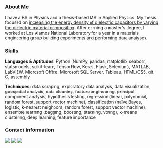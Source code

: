 ### About Me 

I have a BS in Physics and a thesis-based MS in Applied Physics. My thesis focused on [increasing the energy density of dielectric capacitors by varying the dielectric material composition](http://www.physics.nau.edu/~gibbs/Theses/Bryant/Thesis.pdf). After earning a master's degree, I worked at Los Alamos National Laboratory for a year in a materials engineering group building experiments and performing data analyses.

### Skills

**Languages & Aptitudes:** Python (NumPy, pandas, matplotlib, seaborn, statsmodels, scikit-learn, TensorFlow, Keras, Flask, Selenium), MATLAB, LabVIEW, Microsoft Office, Microsoft SQL Server, Tableau, HTML/CSS, git, C, assembly

**Techniques:** data scraping, exploratory data analysis, data visualization, geospatial analysis, data cleaning, feature engineering, principal component analysis, hypothesis testing, regression (linear, polynomial, random forest, support vector machine), classification (naïve Bayes, logistic, k-nearest neighbors, random forest, support vector machine), ensemble learning (bagging, boosting, stacking, voting), k-means clustering, deep learning, feature importance

### Contact Information

[<img target="_blank" src="https://img.icons8.com/dusk/64/000000/domain.png"/>](https://michaelbryantds.github.io//) [<img target="_blank" src="https://img.icons8.com/color/64/000000/linkedin.png"/>](https://www.linkedin.com/in/michaelbryantds/) [<img target="_blank" src="https://img.icons8.com/emoji/64/000000/envelope-.png"/>](mailto:michaelbryantds@gmail.com)

<!--
**MichaelBryantDS/MichaelBryantDS** is a ✨ _special_ ✨ repository because its `README.md` (this file) appears on your GitHub profile.

Here are some ideas to get you started:

- 🔭 I’m currently working on ...
- 🌱 I’m currently learning ...
- 👯 I’m looking to collaborate on ...
- 🤔 I’m looking for help with ...
- 💬 Ask me about ...
- 📫 How to reach me: ...
- 😄 Pronouns: ...
- ⚡ Fun fact: ...
-->
